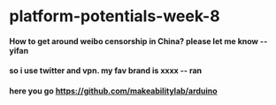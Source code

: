 # platform-potentials-week-8

#### How to get around weibo censorship in China? please let me know -- yifan

#### so i use twitter and vpn. my fav brand is xxxx -- ran

#### here you go https://github.com/makeabilitylab/arduino 
